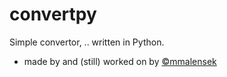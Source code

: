 # convertpy
Simple convertor, .. written in Python.
- made by and (still) worked on by [©mmalensek](https://martinmalensek.eu)
